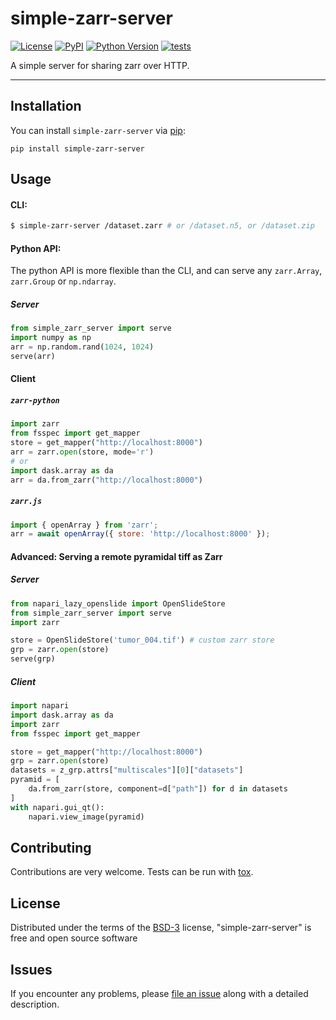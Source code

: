 # simple-zarr-server

[![License](https://img.shields.io/pypi/l/simple-zarr-server.svg?color=green)](https://github.com/manzt/simple-zarr-server/raw/master/LICENSE)
[![PyPI](https://img.shields.io/pypi/v/simple-zarr-server.svg?color=green)](https://pypi.org/project/simple-zarr-server)
[![Python Version](https://img.shields.io/pypi/pyversions/simple-zarr-server.svg?color=green)](https://python.org)
[![tests](https://github.com/manzt/simple-zarr-server/workflows/tests/badge.svg)](https://github.com/manzt/simple-zarr-server/actions)

A simple server for sharing zarr over HTTP.

----------------------------------

## Installation

You can install `simple-zarr-server` via [pip]:

    pip install simple-zarr-server

## Usage

#### CLI:

```bash
$ simple-zarr-server /dataset.zarr # or /dataset.n5, or /dataset.zip
```

#### Python API:

The python API is more flexible than the CLI, and can serve any `zarr.Array`, 
`zarr.Group` or `np.ndarray`. 

##### Server 

```python
from simple_zarr_server import serve
import numpy as np
arr = np.random.rand(1024, 1024)
serve(arr)
```

#### Client

##### `zarr-python`

```python
import zarr
from fsspec import get_mapper
store = get_mapper("http://localhost:8000") 
arr = zarr.open(store, mode='r')
# or 
import dask.array as da
arr = da.from_zarr("http://localhost:8000")

```

##### `zarr.js`

```javascript
import { openArray } from 'zarr';
arr = await openArray({ store: 'http://localhost:8000' });
```

#### Advanced: Serving a remote pyramidal tiff as Zarr

##### Server 

```python
from napari_lazy_openslide import OpenSlideStore
from simple_zarr_server import serve
import zarr

store = OpenSlideStore('tumor_004.tif') # custom zarr store
grp = zarr.open(store)
serve(grp)
```

##### Client

```python
import napari
import dask.array as da
import zarr
from fsspec import get_mapper

store = get_mapper("http://localhost:8000")
grp = zarr.open(store)
datasets = z_grp.attrs["multiscales"][0]["datasets"]
pyramid = [
    da.from_zarr(store, component=d["path"]) for d in datasets
]
with napari.gui_qt():
    napari.view_image(pyramid)
```


## Contributing

Contributions are very welcome. Tests can be run with [tox].

## License

Distributed under the terms of the [BSD-3] license,
"simple-zarr-server" is free and open source software

## Issues

If you encounter any problems, please [file an issue] along with a detailed description.

[BSD-3]: http://opensource.org/licenses/BSD-3-Clause
[file an issue]: https://github.com/manzt/simple-zarr-server/issues
[tox]: https://tox.readthedocs.io/en/latest/
[pip]: https://pypi.org/project/pip/
[PyPI]: https://pypi.org/
